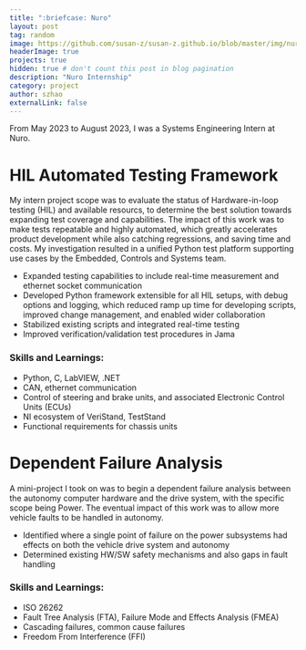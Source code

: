 ```yaml
---
title: ":briefcase: Nuro"
layout: post
tag: random
image: https://github.com/susan-z/susan-z.github.io/blob/master/img/nuro_logo.png?raw=true
headerImage: true
projects: true
hidden: true # don't count this post in blog pagination
description: "Nuro Internship"
category: project
author: szhao
externalLink: false
---
```


From May 2023 to August 2023, I was a Systems Engineering Intern at Nuro. 

# HIL Automated Testing Framework
My intern project scope was to evaluate the status of Hardware-in-loop testing (HIL) and available resourcs, to determine the best solution towards expanding test coverage and capabilities. The impact of this work was to make tests repeatable and highly automated, which greatly accelerates product development while also catching regressions, and saving time and costs. My investigation resulted in a unified Python test platform supporting use cases by the Embedded, Controls and Systems team. 
* Expanded testing capabilities to include real-time measurement and ethernet socket communication
* Developed Python framework extensible for all HIL setups, with debug options and logging, which reduced ramp up time for developing scripts, improved change management, and enabled wider collaboration
* Stabilized existing scripts and integrated real-time testing
* Improved verification/validation test procedures in Jama

### Skills and Learnings: 
* Python, C, LabVIEW, .NET
* CAN, ethernet communication
* Control of steering and brake units, and associated Electronic Control Units (ECUs)
* NI ecosystem of VeriStand, TestStand
* Functional requirements for chassis units

# Dependent Failure Analysis
A mini-project I took on was to begin a dependent failure analysis between the autonomy computer hardware and the drive system, with the specific scope being Power. The eventual impact of this work was to allow more vehicle faults to be handled in autonomy.
* Identified where a single point of failure on the power subsystems had effects on both the vehicle drive system and autonomy
* Determined existing HW/SW safety mechanisms and also gaps in fault handling

### Skills and Learnings: 
* ISO 26262
* Fault Tree Analysis (FTA), Failure Mode and Effects Analysis (FMEA)
* Cascading failures, common cause failures
* Freedom From Interference (FFI)